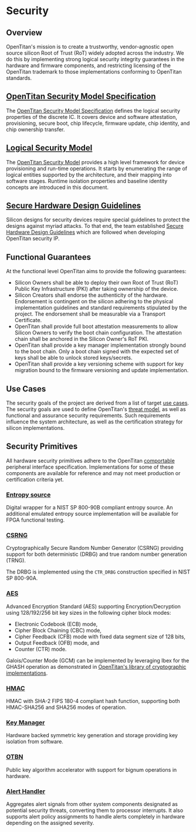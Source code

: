 # Security

## Overview

OpenTitan's mission is to create a trustworthy, vendor-agnostic open source
silicon Root of Trust (RoT) widely adopted across the industry. We do this by
implementing strong logical security integrity guarantees in the hardware and
firmware components, and restricting licensing of the OpenTitan trademark to
those implementations conforming to OpenTitan standards.

## [OpenTitan Security Model Specification][security_model]

The [OpenTitan Security Model Specification][security_model] defines the logical
security properties of the discrete IC. It covers device and software
attestation, provisioning, secure boot, chip lifecycle, firmware update, chip
identity, and chip ownership transfer.

## [Logical Security Model][logical_security_model]

The [OpenTitan Security Model][logical_security_model] provides a high level
framework for device provisioning and run-time operations. It starts by
enumerating the range of logical entities supported by the architecture, and
their mapping into software stages. Runtime isolation properties and baseline
identity concepts are introduced in this document.

## [Secure Hardware Design Guidelines][implementation_guidelines]

Silicon designs for security devices require special guidelines to protect the designs against myriad attacks.
To that end, the team established [Secure Hardware Design Guidelines][implementation_guidelines] which are followed when developing OpenTitan security IP.

## Functional Guarantees

At the functional level OpenTitan aims to provide the following guarantees:

*   Silicon Owners shall be able to deploy their own Root of Trust (RoT) Public
    Key Infrastructure (PKI) after taking ownership of the device.
*   Silicon Creators shall endorse the authenticity of the hardware. Endorsement
    is contingent on the silicon adhering to the physical implementation
    guidelines and standard requirements stipulated by the project. The
    endorsement shall be measurable via a Transport Certificate.
*   OpenTitan shall provide full boot attestation measurements to allow Silicon
    Owners to verify the boot chain configuration. The attestation chain shall
    be anchored in the Silicon Owner's RoT PKI.
*   OpenTitan shall provide a key manager implementation strongly bound to the
    boot chain. Only a boot chain signed with the expected set of keys shall be
    able to unlock stored keys/secrets.
*   OpenTitan shall provide a key versioning scheme with support for key
    migration bound to the firmware versioning and update implementation.

## Use Cases

The security goals of the project are derived from a list of target
[use cases][use_cases]. The security goals are used to define OpenTitan's
[threat model][threat_model], as well as functional and assurance security
requirements. Such requirements influence the system architecture, as well as
the certification strategy for silicon implementations.

## Security Primitives

All hardware security primitives adhere to the OpenTitan
[comportable][comportable_ip] peripheral interface specification.
Implementations for some of these components are available for reference and
may not meet production or certification criteria yet.

### [Entropy source][entropy_source]

Digital wrapper for a NIST SP 800-90B compliant entropy source. An additional
emulated entropy source implementation will be available for FPGA functional
testing.

### [CSRNG][csrng]

Cryptographically Secure Random Number Generator (CSRNG) providing support for
both deterministic (DRBG) and true random number generation (TRNG).

The DRBG is implemented using the `CTR_DRBG` construction specified in
NIST SP 800-90A.

### [AES][aes]

Advanced Encryption Standard (AES) supporting Encryption/Decryption using
128/192/256 bit key sizes in the following cipher block modes:

*   Electronic Codebook (ECB) mode,
*   Cipher Block Chaining (CBC) mode,
*   Cipher Feedback (CFB) mode with fixed data segment size of 128 bits,
*   Output Feedback (OFB) mode, and
*   Counter (CTR) mode.

Galois/Counter Mode (GCM) can be implemented by leveraging Ibex for the GHASH
operation as demonstrated in [OpenTitan's library of cryptographic
implementations][cryptolib].

### [HMAC][hmac]

HMAC with SHA-2 FIPS 180-4 compliant hash function, supporting both
HMAC-SHA256 and SHA256 modes of operation.

### [Key Manager][keymgr]

Hardware backed symmetric key generation and storage providing key isolation
from software.

### [OTBN][otbn]

Public key algorithm accelerator with support for bignum operations in hardware.

### [Alert Handler][alert_handler]

Aggregates alert signals from other system components designated as potential
security threats, converting them to processor interrupts. It also supports
alert policy assignments to handle alerts completely in hardware depending on
the assigned severity.

[aes]: ../../hw/ip/aes/README.md
[alert_handler]: ../../hw/top_earlgrey/ip_autogen/alert_handler/README.md
[comportable_ip]: ../contributing/hw/comportability/README.md
[csrng]: ../../hw/ip/csrng/README.md
[entropy_source]: ../../hw/ip/entropy_src/README.md
[hmac]: ../../hw/ip/hmac/README.md
[keymgr]: ../../hw/ip/keymgr/README.md
[logical_security_model]: ./logical_security_model/README.md
[implementation_guidelines]: ./implementation_guidelines/hardware/README.md
[otbn]: ../../hw/ip/otbn/README.md
[security_model]: ./specs/README.md
[use_cases]: ../use_cases/README.md
[threat_model]: ./threat_model/README.md
[cryptolib]: https://github.com/lowRISC/opentitan/tree/master/sw/device/lib/crypto
